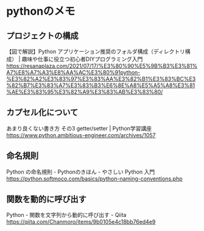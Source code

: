 # pythonのメモ

## プロジェクトの構成

【図で解説】Python アプリケーション推奨のフォルダ構成（ディレクトリ構成） | 趣味や仕事に役立つ初心者DIYプログラミング入門 https://resanaplaza.com/2021/07/17/%E3%80%90%E5%9B%B3%E3%81%A7%E8%A7%A3%E8%AA%AC%E3%80%91python-%E3%82%A2%E3%83%97%E3%83%AA%E3%82%B1%E3%83%BC%E3%82%B7%E3%83%A7%E3%83%B3%E6%8E%A8%E5%A5%A8%E3%81%AE%E3%83%95%E3%82%A9%E3%83%AB%E3%83%80/

## カプセル化について

あまり良くない書き方 その3 getter/setter | Python学習講座 https://www.python.ambitious-engineer.com/archives/1057

## 命名規則

Python の命名規則 - Pythonのきほん - やさしい Python 入門 https://python.softmoco.com/basics/python-naming-conventions.php

## 関数を動的に呼び出す

Python - 関数を文字列から動的に呼び出す - Qiita https://qiita.com/Chanmoro/items/9b0105e4c18bb76ed4e9